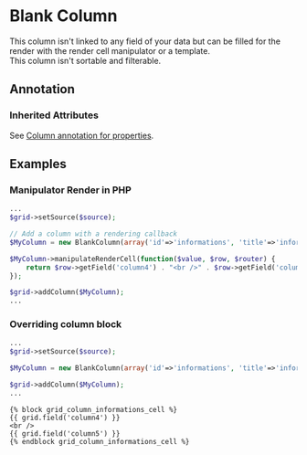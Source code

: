 Blank Column
==============

This column isn't linked to any field of your data but can be filled for the render with the render cell manipulator or a template.  
This column isn't sortable and filterable.

## Annotation
### Inherited Attributes

See [Column annotation for properties](../annotations/column_annotation_property.md).

## Examples
### Manipulator Render in PHP

```php
...
$grid->setSource($source);

// Add a column with a rendering callback
$MyColumn = new BlankColumn(array('id'=>'informations', 'title'=>'informations'));

$MyColumn->manipulateRenderCell(function($value, $row, $router) {
    return $row->getField('column4') . "<br />" . $row->getField('column5');
});

$grid->addColumn($MyColumn);
...
```

### Overriding column block

```php
...
$grid->setSource($source);

$MyColumn = new BlankColumn(array('id'=>'informations', 'title'=>'informations'));

$grid->addColumn($MyColumn);
...
```

```django
{% block grid_column_informations_cell %}
{{ grid.field('column4') }}
<br />
{{ grid.field('column5') }}
{% endblock grid_column_informations_cell %}
```


